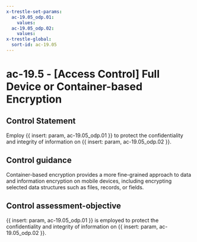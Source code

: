 ```yaml
---
x-trestle-set-params:
  ac-19.05_odp.01:
    values:
  ac-19.05_odp.02:
    values:
x-trestle-global:
  sort-id: ac-19.05
---
```


# ac-19.5 - \[Access Control\] Full Device or Container-based Encryption

## Control Statement

Employ {{ insert: param, ac-19.05_odp.01 }} to protect the confidentiality and integrity of information on {{ insert: param, ac-19.05_odp.02 }}.

## Control guidance

Container-based encryption provides a more fine-grained approach to data and information encryption on mobile devices, including encrypting selected data structures such as files, records, or fields.

## Control assessment-objective

{{ insert: param, ac-19.05_odp.01 }} is employed to protect the confidentiality and integrity of information on {{ insert: param, ac-19.05_odp.02 }}.
